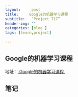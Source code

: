 ```yaml
---
layout:     post
title:     Google的机器学习课程
subtitle:   “Project 717”
header-img: ""
categories: [blog ]
tags: [learn,project]
 
---
```

## Google的机器学习课程
地址：[ Google的机器学习课程 ][1]
## 笔记

[1]:	https://www.youtube.com/playlist?list=PLOU2XLYxmsIIuiBfYad6rFYQU_jL2ryal